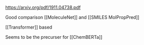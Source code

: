 https://arxiv.org/pdf/1911.04738.pdf


Good comparison [[MoleculeNet]] and [[SMILES MolPropPred]]

[[Transformer]] based

Seems to be the precurser for [[ChemBERTa]]